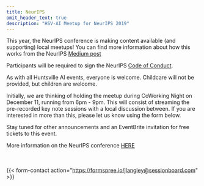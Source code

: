 ```yaml
---
title: NeurIPS
omit_header_text: true
description: "HSV-AI Meetup for NeurIPS 2019"
---
```


This year, the NeurIPS conference is making content available (and supporting) local meetups! You can find more information about how this works from the NeurIPS [Medium post](https://medium.com/@NeurIPSConf/announcing-neurips-meetups-44b2385c67a2)

Participants will be required to sign the NeurIPS [Code of Conduct](https://www.google.com/url?q=https%3A%2F%2Fneurips.cc%2Fpublic%2FCodeOfConduct&sa=D&sntz=1&usg=AFQjCNG4IxtOWwqqhAUR0qZLlPryD6j_Vg). 

As with all Huntsville AI events, everyone is welcome. Childcare will not be provided, but children are welcome.

Initially, we are thinking of holding the meetup during CoWorking Night on December 11, running from 6pm - 9pm. This will consist of streaming the pre-recorded key note sessions with a local discussion between. If you are interested in more than this, please let us know using the form below.

Stay tuned for other announcements and an EventBrite invitation for free tickets to this event.

More information on the NeurIPS conference [HERE](https://nips.cc/)

<br/><br/>
{{< form-contact action="https://formspree.io/jlangley@sessionboard.com"  >}}
